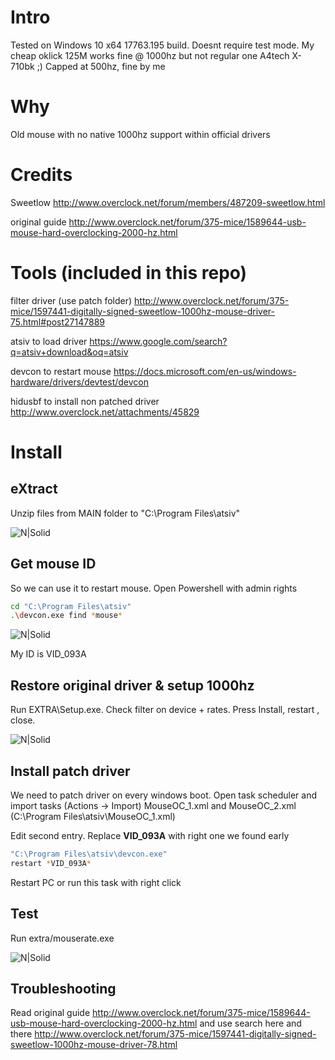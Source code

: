 # Intro
Tested on Windows 10 x64 17763.195 build. Doesnt require test mode. My cheap oklick 125M works fine @ 1000hz but not regular one A4tech X-710bk ;) Capped at 500hz, fine by me

# Why
Old mouse with no native 1000hz support within official drivers

# Credits
Sweetlow http://www.overclock.net/forum/members/487209-sweetlow.html

original guide http://www.overclock.net/forum/375-mice/1589644-usb-mouse-hard-overclocking-2000-hz.html

# Tools (included in this repo)
filter driver (use patch folder) http://www.overclock.net/forum/375-mice/1597441-digitally-signed-sweetlow-1000hz-mouse-driver-75.html#post27147889

atsiv to load driver https://www.google.com/search?q=atsiv+download&oq=atsiv

devcon to restart mouse  https://docs.microsoft.com/en-us/windows-hardware/drivers/devtest/devcon

hidusbf to install non patched driver http://www.overclock.net/attachments/45829

# Install
## eXtract
Unzip files from MAIN folder to "C:\Program Files\atsiv"

![N|Solid](https://lh3.googleusercontent.com/-aYz796WNAqk/WwFjGJ5EwZI/AAAAAAAAVmQ/Se8QIPd4snsHYrmnUK5C2mrgYJvCG9fzwCHMYCw/s0/explorer_2018-05-20_14-59-17.png)

## Get mouse ID
So we can use it to restart mouse. Open Powershell with admin rights
```sh
cd "C:\Program Files\atsiv"
.\devcon.exe find *mouse*
```
![N|Solid](https://lh3.googleusercontent.com/-o-2Pp52L-2I/WwFkICAmTiI/AAAAAAAAVmY/cYIYEs8hSeMI1ulv6xLB2SuRdWWqESSTQCHMYCw/s0/powershell_2018-05-20_15-03-40.png)

My ID is VID_093A

## Restore original driver & setup 1000hz 
Run EXTRA\Setup.exe. Check filter on device + rates. Press Install, restart , close.

![N|Solid](https://lh3.googleusercontent.com/-WWuhlwyKfaw/WwFnHOKY1VI/AAAAAAAAVmo/13iLo6kUBecCL9QtZ8fTL9SN3FQCRnDKgCHMYCw/s0/Setup_2018-05-20_15-16-26.png)

## Install patch driver
We need to patch driver on every windows boot. Open task scheduler and import tasks (Actions -> Import) MouseOC_1.xml and MouseOC_2.xml
(C:\Program Files\atsiv\MouseOC_1.xml)

Edit second entry. Replace **VID_093A** with right one we found early
```sh
"C:\Program Files\atsiv\devcon.exe"
restart *VID_093A*
```
Restart PC or run this task with right click

## Test
Run extra/mouserate.exe

![N|Solid](https://lh3.googleusercontent.com/-aeDyHaLbjq0/WwFo-GyymnI/AAAAAAAAVnQ/Sh6anEgLHsgLZVnb-YAnF8K2ClCBrNCogCHMYCw/s0/mouserate_2018-05-20_15-24-21.png)

## Troubleshooting
Read original guide http://www.overclock.net/forum/375-mice/1589644-usb-mouse-hard-overclocking-2000-hz.html and use search here and there http://www.overclock.net/forum/375-mice/1597441-digitally-signed-sweetlow-1000hz-mouse-driver-78.html